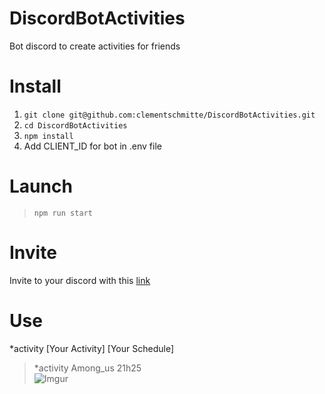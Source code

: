 # DiscordBotActivities
Bot discord to create activities for friends 

# Install
1. ```git clone git@github.com:clementschmitte/DiscordBotActivities.git```
2. ```cd DiscordBotActivities```
3. ```npm install```
4. Add CLIENT_ID for bot in .env file

# Launch
> ```npm run start```

# Invite
Invite to your discord with this [link](https://discord.com/api/oauth2/authorize?client_id=805815417343574056&permissions=0&scope=bot)

# Use
*activity [Your Activity] [Your Schedule]
> *activity Among_us 21h25\
> ![Imgur](https://i.imgur.com/Q9sk0Mb.png)
